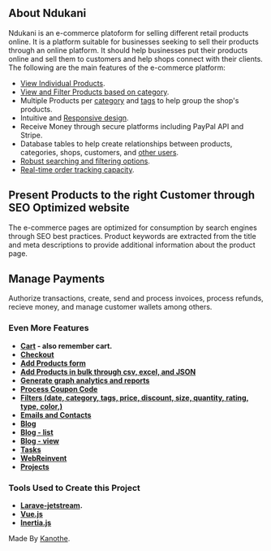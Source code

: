 
## About Ndukani

Ndukani is an e-commerce platoform for selling different retail products online. It is a platform suitable for businesses seeking to sell their products through an online platform. It should help businesses put their products online and sell them to customers and help shops connect with their clients. The following are the main features of the e-commerce platform:

- [View Individual Products](https://laravel.com/docs/routing).
- [View and Filter Products based on category](https://laravel.com/docs/container).
- Multiple Products per [category](https://laravel.com/docs/session) and [tags](https://laravel.com/docs/cache) to help group the shop's products.
- Intuitive and [Responsive design](https://laravel.com/docs/eloquent).
- Receive Money through secure platforms including PayPal API and Stripe.
- Database tables to help create relationships between products, categories, shops, customers, and [other users](https://laravel.com/docs/migrations).
- [Robust searching and filtering options](https://laravel.com/docs/queues).
- [Real-time order tracking capacity](https://laravel.com/docs/broadcasting).

## Present Products to the right Customer through SEO Optimized website

The e-commerce pages are optimized for consumption by search engines through SEO best practices. Product keywords are extracted from the title and meta descriptions to provide additional information about the product page.

## Manage Payments

Authorize transactions, create, send and process invoices, process refunds, recieve money, and manage customer wallets among others.

### Even More Features

- **[Cart](https://vehikl.com/) - also remember cart.**
- **[Checkout](https://tighten.co)**
- **[Add Products form](https://kirschbaumdevelopment.com)**
- **[Add Products in bulk through csv, excel, and JSON](https://kirschbaumdevelopment.com)**
- **[Generate graph analytics and reports](https://64robots.com)**
- **[Process Coupon Code](https://cubettech.com)**
- **[Filters (date, category, tags, price, discount, size, quantity, rating, type, color,)](https://cyber-duck.co.uk)**
- **[Emails and Contacts](https://www.many.co.uk)**
- **[Blog](https://www.webdock.io/en)**
- **[Blog - list](https://devsquad.com)**
- **[Blog - view](https://www.curotec.com/services/technologies/laravel/)**
- **[Tasks](https://op.gg)**
- **[WebReinvent](https://webreinvent.com/?utm_source=laravel&utm_medium=github&utm_campaign=patreon-sponsors)**
- **[Projects](https://lendio.com)**


### Tools Used to Create this Project

- **[Larave-jetstream](https://jetstream.laravel.com/3.x/installation.html).**
- **[Vue.js](https://vuejs.org/)**
- **[Inertia.js](https://inertiajs.com/)**

Made By [Kanothe](https://mwangikanothe.com).
